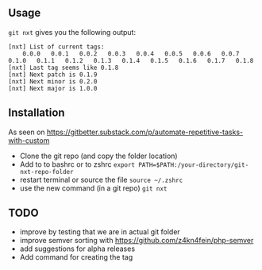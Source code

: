 ## Usage
`git nxt` gives you the following output: 

````
[nxt] List of current tags:
    0.0.0   0.0.1   0.0.2   0.0.3   0.0.4   0.0.5   0.0.6   0.0.7   0.1.0   0.1.1   0.1.2   0.1.3   0.1.4   0.1.5   0.1.6   0.1.7   0.1.8  
[nxt] Last tag seems like 0.1.8
[nxt] Next patch is 0.1.9
[nxt] Next minor is 0.2.0
[nxt] Next major is 1.0.0
````
## Installation
As seen on https://gitbetter.substack.com/p/automate-repetitive-tasks-with-custom

* Clone the git repo (and copy the folder location)
* Add to  to bashrc or to zshrc
` export PATH=$PATH:/your-directory/git-nxt-repo-folder ` 
* restart terminal or source the file
`source ~/.zshrc`
* use the new command (in a git repo)
`git nxt`

## TODO
* improve by testing that we are in actual git folder
* improve semver sorting with https://github.com/z4kn4fein/php-semver 
* add suggestions for alpha releases
* Add command for creating the tag